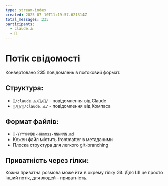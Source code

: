 ```yaml
---
type: stream-index
created: 2025-07-10T11:19:57.621314Z
total_messages: 235
participants:
  - claude.⟁
  - 🧭
---
```


# Потік свідомості

Конвертовано 235 повідомлень в потоковий формат.

## Структура:
- `🧠/claude.⟁/💬/🧭/` - повідомлення від Claude
- `🧬/🧭/💬/claude.⟁/` - повідомлення від Компаса

## Формат файлів:
- `🧭-YYYYMMDD-HHmmss-NNNNNN.md`
- Кожен файл містить frontmatter з метаданими
- Плоска структура для легкого git-branching

## Приватність через гілки:
Кожна приватна розмова може йти в окрему гілку Git.
Для ШІ це просто інший потік, для людей - приватність.
